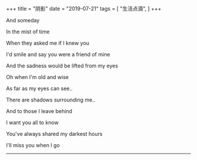 +++
title = "阴影"
date = "2019-07-21"
tags = [
    "生活点滴",
]
+++

And someday 

In the mist of time 

When they asked me if I knew you 

I'd smile and say you were a friend of mine 

And the sadness would be lifted from my eyes 

Oh when I'm old and wise 

As far as my eyes can see.. 

There are shadows surrounding me.. 

And to those I leave behind 

I want you all to know 

You've always shared my darkest hours 

I'll miss you when I go

---